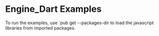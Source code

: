 # Engine_Dart Examples

To run the examples, use `pub get --packages-dir to load the
javascript libraries from imported packages.
